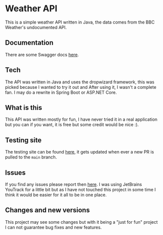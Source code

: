 # Weather API

This is a simple weather API written in Java, the data comes from the BBC Weather's undocumented API.

## Documentation

There are some Swagger docs [here](https://pf-weather-testing.herokuapp.com/api/docs/).

## Tech

The API was written in Java and uses the dropwizard framework, this was picked because I wanted to try it out and After using it, I wasn't a complete fan.
I may do a rewrite in Spring Boot or ASP.NET Core.

## What is this

This API was written mostly for fun, I have never tried it in a real application but you can if you want, it is free but some credit would be nice :).

## Testing site

The testing site can be found [here](https://pf-weather-testing.herokuapp.com/api/docs/), it gets updated when ever a new PR is pulled to the `main` branch.

## Issues

If you find any issues please report then [here](https://github.com/purplefrizzel/Weather/issues). I was using JetBrains YouTrack for a little bit but as I have not touched this project in some time I think it would be easier for it all to be in one place.

## Changes and new versions

This project may see some changes but with it being a "just for fun" project I can not guarantee bug fixes and new features.
